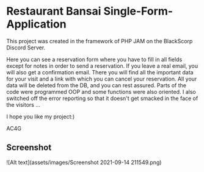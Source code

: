 # Restaurant Bansai Single-Form-Application






This project was created in the framework of PHP JAM on the BlackScorp Discord Server.

Here you can see a reservation form where you have to fill in all fields except 
for notes in order to send a reservation. If you leave a real email, you will also 
get a confirmation email. There you will find all the important data for your visit 
and a link with which you can cancel your reservation. All your data will be deleted 
from the DB, and you can rest assured. Parts of the code were programmed OOP and some
functions were also oriented. 
I also switched off the error reporting so that it doesn't get smacked in the face of 
the visitors ...

I hope you like my project:)

AC4G

## Screenshot

![Alt text](assets/images/Screenshot 2021-09-14 211549.png)
